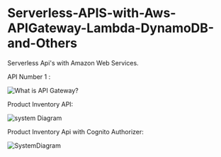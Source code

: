 # Serverless-APIS-with-Aws-APIGateway-Lambda-DynamoDB-and-Others
Serverless Api's with Amazon Web Services.


API Number 1 :

![What is API Gateway?](https://github.com/AbdulSami455/Serverless-APIS-with-Aws-APIGateway-Lambda-DynamoDB-and-Others/assets/111019622/e112096d-46ac-413a-bec1-e52410e86419)

Product Inventory API:

![system Diagram](https://github.com/AbdulSami455/Serverless-APIS-with-Aws-APIGateway-Lambda-DynamoDB-and-Others/assets/111019622/f9d94443-d063-4972-a0fc-069c2db3313b)

Product Inventory Api with Cognito Authorizer:

![SystemDiagram](https://github.com/AbdulSami455/Serverless-APIS-with-Aws-APIGateway-Lambda-DynamoDB-and-Others/assets/111019622/2ac41a22-17f7-4e59-b4f9-2d4c4c2dc418)
